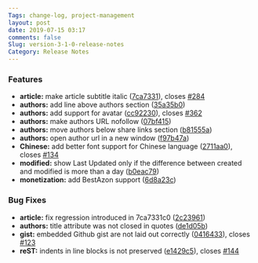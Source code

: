 ```yaml
---
Tags: change-log, project-management
layout: post
date: 2019-07-15 03:17
comments: false
Slug: version-3-1-0-release-notes
Category: Release Notes
---
```


### Features

- **article:** make article subtitle italic ([7ca7331](https://github.com/Pelican-Elegant/elegant/commit/7ca7331)), closes [#284](https://github.com/Pelican-Elegant/elegant/issues/284)
- **authors:** add line above authors section ([35a35b0](https://github.com/Pelican-Elegant/elegant/commit/35a35b0))
- **authors:** add support for avatar ([cc92230](https://github.com/Pelican-Elegant/elegant/commit/cc92230)), closes [#362](https://github.com/Pelican-Elegant/elegant/issues/362)
- **authors:** make authors URL nofollow ([07bf415](https://github.com/Pelican-Elegant/elegant/commit/07bf415))
- **authors:** move authors below share links section ([b81555a](https://github.com/Pelican-Elegant/elegant/commit/b81555a))
- **authors:** open author url in a new window ([f97b47a](https://github.com/Pelican-Elegant/elegant/commit/f97b47a))
- **Chinese:** add better font support for Chinese language ([2711aa0](https://github.com/Pelican-Elegant/elegant/commit/2711aa0)), closes [#134](https://github.com/Pelican-Elegant/elegant/issues/134)
- **modified:** show Last Updated only if the difference between created and modified is more than a day ([b0eac79](https://github.com/Pelican-Elegant/elegant/commit/b0eac79))
- **monetization:** add BestAzon support ([6d8a23c](https://github.com/Pelican-Elegant/elegant/commit/6d8a23c))

### Bug Fixes

- **article:** fix regression introduced in 7ca7331c0 ([2c23961](https://github.com/Pelican-Elegant/elegant/commit/2c23961))
- **authors:** title attribute was not closed in quotes ([de1d05b](https://github.com/Pelican-Elegant/elegant/commit/de1d05b))
- **gist:** embedded Github gist are not laid out correctly ([0416433](https://github.com/Pelican-Elegant/elegant/commit/0416433)), closes [#123](https://github.com/Pelican-Elegant/elegant/issues/123)
- **reST:** indents in line blocks is not preserved ([e1429c5](https://github.com/Pelican-Elegant/elegant/commit/e1429c5)), closes [#144](https://github.com/Pelican-Elegant/elegant/issues/144)
